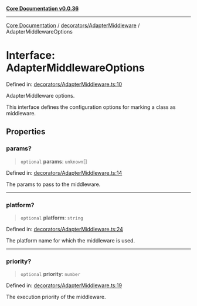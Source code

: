 [**Core Documentation v0.0.36**](../../../README.md)

***

[Core Documentation](../../../modules.md) / [decorators/AdapterMiddleware](../README.md) / AdapterMiddlewareOptions

# Interface: AdapterMiddlewareOptions

Defined in: [decorators/AdapterMiddleware.ts:10](https://github.com/stonemjs/core/blob/9f959fbf0878444ad50749e09c8b1ee612a83d71/src/decorators/AdapterMiddleware.ts#L10)

AdapterMiddleware options.

This interface defines the configuration options for marking a class as middleware.

## Properties

### params?

> `optional` **params**: `unknown`[]

Defined in: [decorators/AdapterMiddleware.ts:14](https://github.com/stonemjs/core/blob/9f959fbf0878444ad50749e09c8b1ee612a83d71/src/decorators/AdapterMiddleware.ts#L14)

The params to pass to the middleware.

***

### platform?

> `optional` **platform**: `string`

Defined in: [decorators/AdapterMiddleware.ts:24](https://github.com/stonemjs/core/blob/9f959fbf0878444ad50749e09c8b1ee612a83d71/src/decorators/AdapterMiddleware.ts#L24)

The platform name for which the middleware is used.

***

### priority?

> `optional` **priority**: `number`

Defined in: [decorators/AdapterMiddleware.ts:19](https://github.com/stonemjs/core/blob/9f959fbf0878444ad50749e09c8b1ee612a83d71/src/decorators/AdapterMiddleware.ts#L19)

The execution priority of the middleware.
